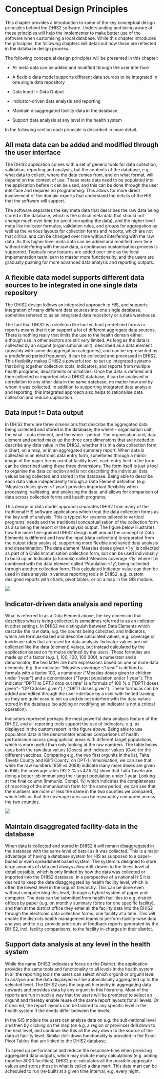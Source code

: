 # Conceptual Design Principles

This chapter provides a introduction to some of the key conceptual
design principles behind the DHIS2 software. Understanding and being
aware of these principles will help the implementer to make better use
of the software when customising a local database. While this chapter
introduces the principles, the following chapters will detail out how
these are reflected in the database design process.

The following conceptual design principles will be presented in this
chapter:

  - All meta data can be added and modified through the user interface

  - A flexible data model supports different data sources to be
    integrated in one single data repository

  - Data Input \!= Data Output

  - Indicator-driven data analysis and reporting

  - Maintain disaggregated facility-data in the database

  - Support data analysis at any level in the health system

In the following section each principle is described in more detail.

## All meta data can be added and modified through the user interface

The DHIS2 application comes with a set of generic tools for data
collection, validation, reporting and analysis, but the contents of the
database, e.g. what data to collect, where the data comes from, and on
what format, will depend on the context of use. These meta data need to
be populated into the application before it can be used, and this can be
done through the user interface and requires no programming. This allows
for more direct involvement of the domain experts that understand the
details of the HIS that the software will support.

The software separates the key meta data that describes the raw data
being stored in the database, which is the critical meta data that
should not change much over time (to avoid corrupting the data), and the
higher level meta like indicator formulas, validation rules, and groups
for aggregation as well as the various layouts for collection forms and
reports, which are not that critical and can be changed over time
without interfering with the raw data. As this higher level meta data
can be added and modified over time without interfering with the raw
data, a continuous customisation process is supported. Typically new
features are added over time as the local implementation team learn to
master more functionality, and the users are gradually pushing for more
advanced data analysis and reporting
outputs.

## A flexible data model supports different data sources to be integrated in one single data repository

The DHIS2 design follows an integrated approach to HIS, and supports
integration of many different data sources into one single database,
sometime referred to as an integrated data repository or a data
warehouse.

The fact that DHIS2 is a skeleton like tool without predefined forms or
reports means that it can support a lot of different aggregate data
sources. There is nothing really that limits the use to the health
domain either, although use in other sectors are still very limited. As
long as the data is collected by an orgunit (organisational unit),
described as a data element (possibly with some disaggregation
categories), and can be represented by a predefined period frequency, it
can be collected and processed in DHIS2. This flexibility makes DHIS2 a
powerful tool to set up integrated systems that bring together
collection tools, indicators, and reports from multiple health programs,
departments or initiatives. Once the data is defined and then collected
or imported into a DHIS2 database, it can be analysed in correlation to
any other data in the same database, no matter how and by whom it was
collected. In addition to supporting integrated data analysis and
reporting, this integrated approach also helps to rationalise data
collection and reduce duplication.

## Data input \!= Data output

In DHIS2 there are three dimensions that describe the aggregated data
being collected and stored in the database; the where - organisation
unit, the what - data element, and the when - period. The organisation
unit, data element and period make up the three core dimensions that are
needed to describe any data value in the DHIS2, whether it is in a data
collection form, a chart, on a map, or in an aggregated summary report.
When data is collected in an electronic data entry form, sometimes
through a mirror image of the paper forms used at facility level, each
entry field in the form can be described using these three dimensions.
The form itself is just a tool to organise the data collection and is
not describing the individual data values being collected and stored in
the database. Being able to describe each data value independently
through a Data Element definition (e.g. ‘Measles doses given \<1 year’)
provides important flexibility when processing, validating, and
analysing the data, and allows for comparison of data across collection
forms and health programs.

This design or data model approach separates DHIS2 from many of the
traditional HIS software applications which treat the data collection
forms as the key unit of analysis. This is typical for systems tailored
to vertical programs’ needs and the traditional conceptualisation of the
collection form as also being the report or the analysis output. The
figure below illustrates how the more fine-grained DHIS2 design built
around the concept of Data Elements is different and how the input (data
collection) is separated from the output (data analysis), supporting
more flexible and varied data analysis and dissemination. The data
element ‘Measles doses given \<1 y’ is collected as part of a Child
Immunisation collection form, but can be used individually to build up
an Indicator (a formula) called ‘Measles coverage \<1y’ where it is
combined with the data element called ‘Population \<1y’, being collected
through another collection form. This calculated Indicator value can
then be used in data analysis in various reporting tools in DHIS2, e.g.
custom designed reports with charts, pivot tables, or on a map in the
GIS module.

![](resources/images/data_input_output.png)

## Indicator-driven data analysis and reporting

What is referred to as a Data Element above, the key dimension that
describes what is being collected, is sometimes referred to as an
indicator in other settings. In DHIS2 we distinguish between Data
Elements which describe the raw data, e.g. the counts being collected,
and Indicators, which are formula-based and describe calculated values,
e.g. coverage or incidence rates that are used for data analysis.
Indicator values are not collected like the data (element) values, but
instead calculated by the application based on formulas defined by the
users. These formulas are made up of a factor (e.g. 1, 100, 100, 100
000), a numerator and a denominator, the two latter are both expressions
based on one or more data elements. E.g. the indicator "Measles coverage
\<1 year" is defined a formula with a factor 100, a numerator ("Measles
doses given to children under 1 year") and a denominator ("Target
population under 1 year"). The indicator "DPT1 to DPT3 drop out rate" is
a formula of 100 % x ("DPT1 doses given"- "DPT3doses given") / ("DPT1
doses given"). These formulas can be added and edited through the user
interface by a user with limited training, as they are quite easy to set
up and do not interfere with the data values stored in the database (so
adding or modifying an indicator is not a critical operation).

Indicators represent perhaps the most powerful data analysis feature of
the DHIS2, and all reporting tools support the use of indicators, e.g.
as displayed in the custom report in the figure above. Being able to use
population data in the denominator enables comparisons of health
performance across geographical areas with different target populations,
which is more useful than only looking at the raw numbers. The table
below uses both the raw data values (Doses) and indicator values (Cov)
for the different vaccines. Comparing e.g. the two first orgunits in the
list, Taita Taveta County and Kilifi County, on DPT-1 immunisation, we
can see that while the raw numbers (659 vs 2088) indicate many more
doses are given in Kilifi, the coverage rates (92.2 % vs 47.5 %) show
that Taita Taveta are doing a better job immunising their target
population under 1 year. Looking at the final column (Immuniz. Compl. %)
which indicates the completeness of reporting of the immunisation form
for the same period, we can see that the numbers are more or less the
same in the two counties we compared, which tells us that the coverage
rates can be reasonably compared across the two counties.

![](resources/images/indicator_report.png)

## Maintain disaggregated facility-data in the database

When data is collected and stored in DHIS2 it will remain disaggregated
in the database with the same level of detail as it was collected. This
is a major advantage of having a database system for HIS as supposed to
a paper-based or even spreadsheet based system. The system is designed
to store large amounts of data and always allow drill-downs to the
finest level of detail possible, which is only limited by how the data
was collected or imported into the DHIS2 database. In a perspective of a
national HIS it is desired to keep the data disaggregated by health
facility level, which is often the lowest level in the orgunit
hierarchy. This can be done even without computerising this level,
through a hybrid system of paper and computer. The data can be submitted
from health facilities to e.g. district offices by paper (e.g. on
monthly summary forms for one specific facility), and then at the
district office they enter all the facility data into the DHIS2 through
the electronic data collection forms, one facility at a time. This will
enable the districts health management teams to perform facility-wise
data analysis and to e.g. provide print-outs of feedback reports
generated by the DHIS2, incl. facility comparisons, to the facility
in-charges in their district.

## Support data analysis at any level in the health system

While the name DHIS2 indicates a focus on the District, the application
provides the same tools and functionality to all levels in the health
system. In all the reporting tools the users can select which orgunit or
orgunit level to analyse and the data displayed will be automatically
aggregated up to the selected level. The DHIS2 uses the orgunit
hierarchy in aggregating data upwards and provides data by any orgunit
in this hierarchy. Most of the reports are run in such a way that the
users will be prompted to select an orgunit and thereby enable reuse of
the same report layouts for all levels. Or if desired, the report
layouts can be tailored to any specific level in the health system if
the needs differ between the levels.

In the GIS module the users can analyse data on e.g. the sub-national
level and then by clicking on the map (on e.g. a region or province)
drill down to the next level, and continue like this all the way down to
the source of the data at facility level. Similar drill-down
functionality is provided in the Excel Pivot Tables that are linked to
the DHIS2 database.

To speed up performance and reduce the response-time when providing
aggregated data outputs, which may include many calculations (e.g.
adding together 8000 facilities), DHIS2 pre-calculates all the possible
aggregate values and stores these in what is called a data mart. This
data mart can be scheduled to run (re-built) at a given time interval,
e.g. every night.


